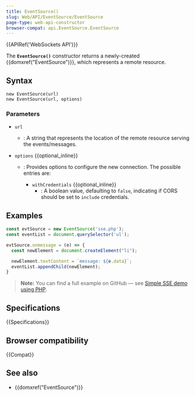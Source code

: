```yaml
---
title: EventSource()
slug: Web/API/EventSource/EventSource
page-type: web-api-constructor
browser-compat: api.EventSource.EventSource
---
```


{{APIRef('WebSockets API')}}

The **`EventSource()`**
constructor returns a newly-created {{domxref("EventSource")}}, which represents a
remote resource.

## Syntax

```js-nolint
new EventSource(url)
new EventSource(url, options)
```

### Parameters

- `url`
  - : A string that represents the location of the remote resource
    serving the events/messages.
- `options` {{optional_inline}}

  - : Provides options to configure the new connection. The possible entries are:

    - `withCredentials` {{optional_inline}}
      - : A boolean value, defaulting to `false`, indicating
        if CORS should be set to `include` credentials.

## Examples

```js
const evtSource = new EventSource('sse.php');
const eventList = document.querySelector('ul');

evtSource.onmessage = (e) => {
  const newElement = document.createElement("li");

  newElement.textContent = `message: ${e.data}`;
  eventList.appendChild(newElement);
}
```

> **Note:** You can find a full example on GitHub — see [Simple SSE demo using PHP](https://github.com/mdn/dom-examples/tree/main/server-sent-events).

## Specifications

{{Specifications}}

## Browser compatibility

{{Compat}}

## See also

- {{domxref("EventSource")}}
